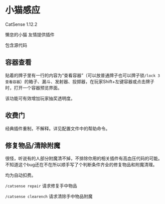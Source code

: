 # 小猫感应

CatSense 1.12.2

懒怠的小猫 友情提供插件

包含源代码

## 容器查看

贴着的牌子里有一行的内容为“查看容器”（可以放普通牌子也可以牌子锁`/lock 3 查看容器`）的箱子、漏斗、发射器、投掷器，在玩家Shift+左键容器或点击牌子时，打开一个容器预览界面。

该功能可有效增加玩家抽奖透明度。

## 收费门

经典插件重制，不解释。详见配置文件中的帮助命令。

## 修复物品/清除附魔

很怪，听说有的人部分附魔清不掉，不排除你用的相关插件有高血压代码的可能。不知道这个bug还在不在所以顺手写了个判断条件齐全的修复物品和附魔清理。

均为自动扣费。

`/catsense repair` 请求修复手中物品

`/catsense clearench` 请求清除手中物品附魔